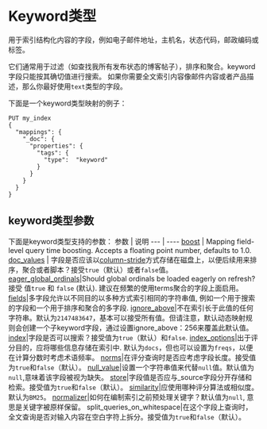# Keyword类型
用于索引结构化内容的字段，例如电子邮件地址，主机名，状态代码，邮政编码或标签。 

它们通常用于过滤（如查找我所有发布状态的博客帖子），排序和聚合。keyword字段只能按其确切值进行搜索。
如果你需要全文索引内容像邮件内容或者产品描述，那么你最好使用`text`类型的字段。

下面是一个keyword类型映射的例子：
````
PUT my_index
{
  "mappings": {
    "_doc": {
      "properties": {
        "tags": {
          "type":  "keyword"
        }
      }
    }
  }
}
````
## keyword类型参数
下面是keyword类型支持的参数：
参数 | 说明
--- | ----
[boost](https://www.elastic.co/guide/en/elasticsearch/reference/current/keyword.html) | Mapping field-level query time boosting. Accepts a floating point number, defaults to 1.0.
[doc_values](https://www.elastic.co/guide/en/elasticsearch/reference/current/doc-values.html) | 字段是否应该以[column-stride](https://discuss.elastic.co/t/what-does-column-stride-field-mean-regarding-doc-values-in-elasticsearch-lecune/111332)方式存储在磁盘上，以便后续用来排序，聚合或者脚本？接受`true`（默认）或者`false`值。
[eager_global_ordinals](https://www.elastic.co/guide/en/elasticsearch/reference/current/eager-global-ordinals.html)|Should global ordinals be loaded eagerly on refresh? 接受 值`true` 和 `false` (默认). 建议在频繁的使用terms聚合的字段上面启用。
[fields](https://www.elastic.co/guide/en/elasticsearch/reference/current/multi-fields.html)|多字段允许以不同目的以多种方式索引相同的字符串值, 例如一个用于搜索的字段和一个用于排序和聚合的多字段.
[ignore_above](https://www.elastic.co/guide/en/elasticsearch/reference/current/ignore-above.html)|不在索引长于此值的任何字符串。默认为`2147483647`，基本可以接受所有值。但请注意，默认动态映射规则会创建一个子keyword字段，通过设置ignore_above：256来覆盖此默认值。
[index](https://www.elastic.co/guide/en/elasticsearch/reference/current/mapping-index.html)|字段是否可以搜索？接受值为`true`（默认）和`false`.
[index_options](https://www.elastic.co/guide/en/elasticsearch/reference/current/index-options.html)|出于评分目的，应将哪些信息存储在索引中. 默认为`docs`，但也可以设置为`freqs`，以便在计算分数时考虑术语频率。
[norms](https://www.elastic.co/guide/en/elasticsearch/reference/current/norms.html)|在评分查询时是否应考虑字段长度。接受值为`true`和`false`（默认）。
[null_value](https://www.elastic.co/guide/en/elasticsearch/reference/current/null-value.html)|设置一个字符串值来代替`null`值。默认值为`null`,意味着该字段被视为缺失。
[store](https://www.elastic.co/guide/en/elasticsearch/reference/current/mapping-store.html)|字段值是否应与_source字段分开存储和检索。接受值为`true`和`false`（默认）。
[similarity](https://www.elastic.co/guide/en/elasticsearch/reference/current/similarity.html)|应使用哪种评分算法或相似度。默认为`BM25`。
[normalizer](https://www.elastic.co/guide/en/elasticsearch/reference/current/normalizer.html)|如何在编制索引之前预处理关键字？默认值为`null`, 意思是关键字被原样保留。
split_queries_on_whitespace|在这个字段上查询时，全文查询是否对输入内容在空白字符上拆分。接受值为`true`和`false`（默认）。


